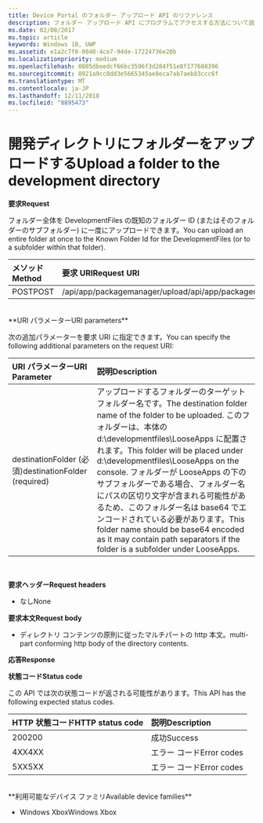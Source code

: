 ```yaml
---
title: Device Portal のフォルダー アップロード API のリファレンス
description: フォルダー アップロード API にプログラムでアクセスする方法について説明します。
ms.date: 02/08/2017
ms.topic: article
keywords: Windows 10, UWP
ms.assetid: e1a2c7f0-0040-4ce7-94de-17224736e20b
ms.localizationpriority: medium
ms.openlocfilehash: 0805dbeedcf66bc3596f3d284f51e8f177608396
ms.sourcegitcommit: 8921a9cc0dd3e5665345ae8eca7ab7aeb83ccc6f
ms.translationtype: MT
ms.contentlocale: ja-JP
ms.lasthandoff: 12/11/2018
ms.locfileid: "8895473"
---
```

# <a name="upload-a-folder-to-the-development-directory"></a><span data-ttu-id="67bf9-104">開発ディレクトリにフォルダーをアップロードする</span><span class="sxs-lookup"><span data-stu-id="67bf9-104">Upload a folder to the development directory</span></span>

**<span data-ttu-id="67bf9-105">要求</span><span class="sxs-lookup"><span data-stu-id="67bf9-105">Request</span></span>**

<span data-ttu-id="67bf9-106">フォルダー全体を DevelopmentFiles の既知のフォルダー ID (またはそのフォルダーのサブフォルダー) に一度にアップロードできます。</span><span class="sxs-lookup"><span data-stu-id="67bf9-106">You can upload an entire folder at once to the Known Folder Id for the DevelopmentFiles (or to a subfolder within that folder).</span></span>

<span data-ttu-id="67bf9-107">メソッド</span><span class="sxs-lookup"><span data-stu-id="67bf9-107">Method</span></span>      | <span data-ttu-id="67bf9-108">要求 URI</span><span class="sxs-lookup"><span data-stu-id="67bf9-108">Request URI</span></span>
:------     | :------
<span data-ttu-id="67bf9-109">POST</span><span class="sxs-lookup"><span data-stu-id="67bf9-109">POST</span></span> | <span data-ttu-id="67bf9-110">/api/app/packagemanager/upload</span><span class="sxs-lookup"><span data-stu-id="67bf9-110">/api/app/packagemanager/upload</span></span> 
<br />
**<span data-ttu-id="67bf9-111">URI パラメーター</span><span class="sxs-lookup"><span data-stu-id="67bf9-111">URI parameters</span></span>**

<span data-ttu-id="67bf9-112">次の追加パラメーターを要求 URI に指定できます。</span><span class="sxs-lookup"><span data-stu-id="67bf9-112">You can specify the following additional parameters on the request URI:</span></span>

<span data-ttu-id="67bf9-113">URI パラメーター</span><span class="sxs-lookup"><span data-stu-id="67bf9-113">URI Parameter</span></span>      | <span data-ttu-id="67bf9-114">説明</span><span class="sxs-lookup"><span data-stu-id="67bf9-114">Description</span></span>
:------     | :-----
<span data-ttu-id="67bf9-115">destinationFolder (必須)</span><span class="sxs-lookup"><span data-stu-id="67bf9-115">destinationFolder  (required)</span></span> | <span data-ttu-id="67bf9-116">アップロードするフォルダーのターゲット フォルダー名です。</span><span class="sxs-lookup"><span data-stu-id="67bf9-116">The destination folder name of the folder to be uploaded.</span></span> <span data-ttu-id="67bf9-117">このフォルダーは、本体の d:\developmentfiles\LooseApps に配置されます。</span><span class="sxs-lookup"><span data-stu-id="67bf9-117">This folder will be placed under d:\developmentfiles\LooseApps on the console.</span></span> <span data-ttu-id="67bf9-118">フォルダーが LooseApps の下のサブフォルダーである場合、フォルダー名にパスの区切り文字が含まれる可能性があるため、このフォルダー名は base64 でエンコードされている必要があります。</span><span class="sxs-lookup"><span data-stu-id="67bf9-118">This folder name should be base64 encoded as it may contain path separators if the folder is a subfolder under LooseApps.</span></span>
<br />

**<span data-ttu-id="67bf9-119">要求ヘッダー</span><span class="sxs-lookup"><span data-stu-id="67bf9-119">Request headers</span></span>**

- <span data-ttu-id="67bf9-120">なし</span><span class="sxs-lookup"><span data-stu-id="67bf9-120">None</span></span>

**<span data-ttu-id="67bf9-121">要求本文</span><span class="sxs-lookup"><span data-stu-id="67bf9-121">Request body</span></span>**

- <span data-ttu-id="67bf9-122">ディレクトリ コンテンツの原則に従ったマルチパートの http 本文。</span><span class="sxs-lookup"><span data-stu-id="67bf9-122">multi-part conforming http body of the directory contents.</span></span>

**<span data-ttu-id="67bf9-123">応答</span><span class="sxs-lookup"><span data-stu-id="67bf9-123">Response</span></span>**

**<span data-ttu-id="67bf9-124">状態コード</span><span class="sxs-lookup"><span data-stu-id="67bf9-124">Status code</span></span>**

<span data-ttu-id="67bf9-125">この API では次の状態コードが返される可能性があります。</span><span class="sxs-lookup"><span data-stu-id="67bf9-125">This API has the following expected status codes.</span></span>

<span data-ttu-id="67bf9-126">HTTP 状態コード</span><span class="sxs-lookup"><span data-stu-id="67bf9-126">HTTP status code</span></span>      | <span data-ttu-id="67bf9-127">説明</span><span class="sxs-lookup"><span data-stu-id="67bf9-127">Description</span></span>
:------     | :-----
<span data-ttu-id="67bf9-128">200</span><span class="sxs-lookup"><span data-stu-id="67bf9-128">200</span></span> | <span data-ttu-id="67bf9-129">成功</span><span class="sxs-lookup"><span data-stu-id="67bf9-129">Success</span></span>
<span data-ttu-id="67bf9-130">4XX</span><span class="sxs-lookup"><span data-stu-id="67bf9-130">4XX</span></span> | <span data-ttu-id="67bf9-131">エラー コード</span><span class="sxs-lookup"><span data-stu-id="67bf9-131">Error codes</span></span>
<span data-ttu-id="67bf9-132">5XX</span><span class="sxs-lookup"><span data-stu-id="67bf9-132">5XX</span></span> | <span data-ttu-id="67bf9-133">エラー コード</span><span class="sxs-lookup"><span data-stu-id="67bf9-133">Error codes</span></span>
<br />
**<span data-ttu-id="67bf9-134">利用可能なデバイス ファミリ</span><span class="sxs-lookup"><span data-stu-id="67bf9-134">Available device families</span></span>**

* <span data-ttu-id="67bf9-135">Windows Xbox</span><span class="sxs-lookup"><span data-stu-id="67bf9-135">Windows Xbox</span></span>

